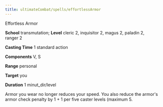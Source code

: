 ```yaml
---
title: ultimateCombat/spells/effortlessArmor
---
```

Effortless Armor

**School** transmutation; **Level** cleric 2, inquisitor 2, magus 2, paladin 2, ranger 2

**Casting Time** 1 standard action

**Components** V, S

**Range** personal

**Target** you

**Duration** 1 minut_dir/level

Armor you wear no longer reduces your speed. You also reduce the armor's armor check penalty by 1 + 1 per five caster levels (maximum 5.

